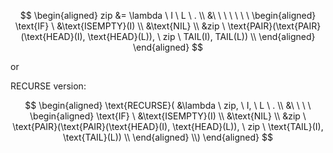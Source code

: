 $$
\begin{aligned}
zip &= \lambda \ I \ L \ . \\
	&\ \ \ \ \ \ \ \begin{aligned}
	               \text{IF} \ &\text{ISEMPTY}(I) \\
	               	 &\text{NIL} \\
	               	 &zip \ \text{PAIR}(\text{PAIR}(\text{HEAD}(I), \text{HEAD}(L)), \ zip \ TAIL(I), TAIL(L)) \\
	               \end{aligned}
\end{aligned}
$$

or

$\text{RECURSE}$ version:

$$
\begin{aligned}
\text{RECURSE}(
	&\lambda \ zip, \ I, \ L \ . \\
	&\ \ \ \ \begin{aligned}
	\text{IF} \ &\text{ISEMPTY}(I) \\
	 &\text{NIL} \\
	 &zip \ \text{PAIR}(\text{PAIR}(\text{HEAD}(I), \text{HEAD}(L)), \ zip \ \text{TAIL}(I), \text{TAIL}(L)) \\
	\end{aligned} \\)
\end{aligned}
$$
